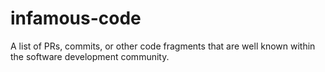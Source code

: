 # infamous-code
A list of PRs, commits, or other code fragments that are well known within the software development community.
